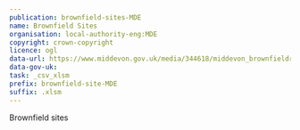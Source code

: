 ```yaml
---
publication: brownfield-sites-MDE
name: Brownfield Sites
organisation: local-authority-eng:MDE
copyright: crown-copyright
licence: ogl
data-url: https://www.middevon.gov.uk/media/344618/middevon_brownfieldregister_2017-12-31_rev1.xlsm
data-gov-uk: 
task: _csv_xlsm
prefix: brownfield-site-MDE
suffix: .xlsm
---
```


Brownfield sites

